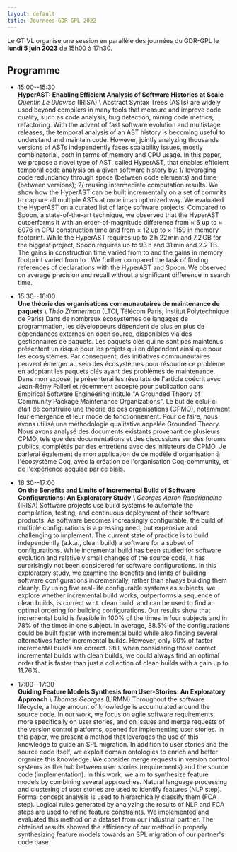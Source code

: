 ```yaml
---
layout: default
title: Journées GDR-GPL 2022
---
```


Le GT VL organise une session en parallèle des journées du GDR-GPL le **lundi 5 juin 2023** de 15h00 à 17h30.

## Programme

* 15:00--15:30<br>**HyperAST: Enabling Efficient Analysis of Software Histories at Scale**<br>*Quentin Le Dilavrec* (IRISA) \\
Abstract Syntax Trees (ASTs) are widely used beyond compilers in many tools that measure and improve code quality, such as code analysis, bug detection, mining code metrics, refactoring. With the advent of fast software evolution and multistage releases, the temporal analysis of an AST history is becoming useful to understand and maintain code.
However, jointly analyzing thousands versions of ASTs independently faces scalability issues, mostly combinatorial, both in terms of memory and CPU usage. In this paper, we propose a novel type of AST, called HyperAST, that enables efficient temporal code analysis on a given software history by: 1/ leveraging code redundancy through space (between code elements) and time (between versions); 2/ reusing intermediate computation results. We show how the HyperAST can be built incrementally on a set of commits to capture all multiple ASTs at once in an optimized way. We evaluated the HyperAST on a curated list of large software projects. Compared to Spoon, a state-of-the-art technique, we observed that the HyperAST outperforms it with an order-of-magnitude difference from × 6 up to × 8076 in CPU construction time and from × 12 up to × 1159 in memory footprint. While the HyperAST requires up to 2 h 22 min and 7.2 GB for the biggest project, Spoon requires up to 93 h and 31 min and 2.2 TB. The gains in construction time varied from to and the gains in memory footprint varied from to . We further compared the task of finding references of declarations with the HyperAST and Spoon. We observed on average precision and recall without a significant difference in search time.

* 15:30--16:00<br>**Une théorie des organisations communautaires de maintenance de paquets** \\
*Théo Zimmerman* (LTCI, Télécom Paris, Institut Polytechnique de Paris)
Dans de nombreux écosystèmes de langages de programmation, les développeurs dépendent de plus en plus de dépendances externes en open source, disponibles via des gestionnaires de paquets. Les paquets clés qui ne sont pas maintenus présentent un risque pour les projets qui en dépendent ainsi que pour les écosystèmes. Par conséquent, des initiatives communautaires peuvent émerger au sein des écosystèmes pour résoudre ce problème en adoptant les paquets clés ayant des problèmes de maintenance. Dans mon exposé, je présenterai les résultats de l'article coécrit avec Jean-Rémy Falleri et récemment accepté pour publication dans Empirical Software Engineering intitulé "A Grounded Theory of Community Package Maintenance Organizations". Le but de celui-ci était de construire une théorie de ces organisations (CPMO), notamment leur émergence et leur mode de fonctionnement. Pour ce faire, nous avons utilisé une méthodologie qualitative appelée Grounded Theory. Nous avons analysé des documents existants provenant de plusieurs CPMO, tels que des documentations et des discussions sur des forums publics, complétés par des entretiens avec des initiateurs de CPMO. Je parlerai également de mon application de ce modèle d'organisation à l'écosystème Coq, avec la création de l'organisation Coq-community, et de l'expérience acquise par ce biais.

* 16:30--17:00<br>**On the Benefits and Limits of Incremental Build of Software Configurations: An Exploratory Study** \\
*Georges Aaron Randrianaina* (IRISA)
Software projects use build systems to automate the compilation, testing, and continuous deployment of their software products. As software becomes increasingly configurable, the build of multiple configurations is a pressing need, but expensive and challenging to implement. The current state of practice is to build independently (a.k.a., clean build) a software for a subset of configurations. While incremental build has been studied for software evolution and relatively small changes of the source code, it has surprisingly not been considered for software configurations. In this exploratory study, we examine the benefits and limits of building software configurations incrementally, rather than always building them cleanly. By using five real-life configurable systems as subjects, we explore whether incremental build works, outperforms a sequence of clean builds, is correct w.r.t. clean build, and can be used to find an optimal ordering for building configurations. Our results show that incremental build is feasible in 100% of the times in four subjects and in 78% of the times in one subject. In average, 88.5% of the configurations could be built faster with incremental build while also finding several alternatives faster incremental builds. However, only 60% of faster incremental builds are correct. Still, when considering those correct incremental builds with clean builds, we could always find an optimal order that is faster than just a collection of clean builds with a gain up to 11.76%.

* 17:00--17:30<br>**Guiding Feature Models Synthesis from User-Stories: An Exploratory Approach** \\
*Thomas Georges* (LIRMM)
Throughout the software lifecycle, a huge amount of knowledge is accumulated around the source code. In our work, we focus on agile software requirements, more specifically on user stories, and on issues and merge requests of the version control platforms, opened for implementing user stories. In this paper, we present a method that leverages the use of this knowledge to guide an SPL migration. In addition to user stories and the source code itself, we exploit domain ontologies to enrich and better organize this knowledge. We consider merge requests in version control systems as the hub between user stories (requirements) and the source code (implementation). In this work, we aim to synthesize feature models by combining several approaches. Natural language processing and clustering of user stories are used to identify features (NLP step). Formal concept analysis is used to hierarchically classify them (FCA step). Logical rules generated by analyzing the results of NLP and FCA steps are used to refine feature constraints. We implemented and evaluated this method on a dataset from our industrial partner. The obtained results showed the efficiency of our method in properly synthesizing feature models towards an SPL migration of our partner's code base.

